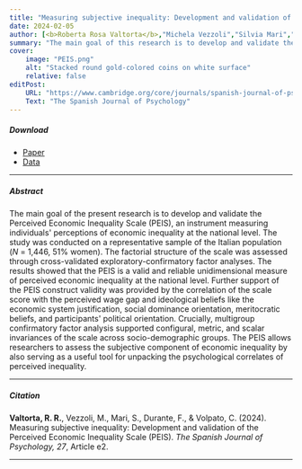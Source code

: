 ```yaml
---
title: "Measuring subjective inequality: Development and validation of the Perceived Economic Inequality Scale (PEIS)" 
date: 2024-02-05
author: [<b>Roberta Rosa Valtorta</b>,"Michela Vezzoli","Silvia Mari","Federica Durante","Chiara Volpato"]
summary: "The main goal of this research is to develop and validate the Perceived Economic Inequality Scale (PEIS), an instrument measuring individuals' perceptions of economic inequality at the national level."
cover:
    image: "PEIS.png"
    alt: "Stacked round gold-colored coins on white surface"
    relative: false
editPost:
    URL: "https://www.cambridge.org/core/journals/spanish-journal-of-psychology/article/measuring-subjective-inequality-development-and-validation-of-the-perceived-economic-inequality-scale-peis/294D9386C1444BF685FC1A675CD859A8"
    Text: "The Spanish Journal of Psychology"
---
```


##### Download

<ul>

<li><a href="PEIS.pdf" target="_blank">Paper</a></li>
<li><a href="https://osf.io/q9vxm/" target="_blank">Data</a></li>

</ul>

------------------------------------------------------------------------

##### Abstract

The main goal of the present research is to develop and validate the Perceived Economic Inequality Scale (PEIS), an instrument measuring individuals' perceptions of economic inequality at the national level. The study was conducted on a representative sample of the Italian population (*N* = 1,446, 51% women). The factorial structure of the scale was assessed through cross-validated exploratory-confirmatory factor analyses. The results showed that the PEIS is a valid and reliable unidimensional measure of perceived economic inequality at the national level. Further support of the PEIS construct validity was provided by the correlation of the scale score with the perceived wage gap and ideological beliefs like the economic system justification, social dominance orientation, meritocratic beliefs, and participants' political orientation. Crucially, multigroup confirmatory factor analysis supported configural, metric, and scalar invariances of the scale across socio-demographic groups. The PEIS allows researchers to assess the subjective component of economic inequality by also serving as a useful tool for unpacking the psychological correlates of perceived inequality.

------------------------------------------------------------------------

##### Citation

**Valtorta, R. R.**, Vezzoli, M., Mari, S., Durante, F., & Volpato, C. (2024). Measuring subjective inequality: Development and validation of the Perceived Economic Inequality Scale (PEIS). *The Spanish Journal of Psychology, 27*, Article e2.

------------------------------------------------------------------------
